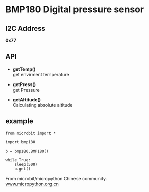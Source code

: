 # BMP180 Digital pressure sensor

## I2C Address

**0x77**

## API

* **getTemp()**  
get envirment temperature 

* **getPress()**  
get Pressure

* **getAltitude()**  
Calculating absolute altitude


## example


```
from microbit import *

import bmp180

b = bmp180.BMP180()

while True:
    sleep(500)
    b.get()

```

From microbit/micropython Chinese community.  
www.micropython.org.cn
